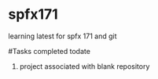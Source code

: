 # spfx171
learning latest for spfx 171 and git

#Tasks completed todate
1. project associated with blank repository
